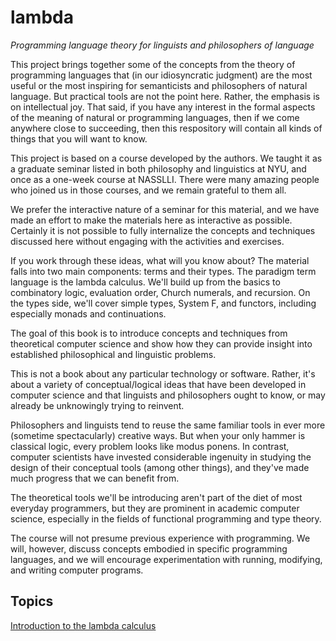 # lambda
*Programming language theory for linguists and philosophers of language*

This project brings together some of the concepts from the theory of programming languages that (in our idiosyncratic judgment) are the most useful or the most inspiring for semanticists and philosophers of natural language.  But practical tools are not the point here.  Rather, the emphasis is on intellectual joy.  That said, if you have any interest in the formal aspects of the meaning of natural or programming languages, then if we come anywhere close to succeeding, then this respository will contain all kinds of things that you will want to know.

This project is based on a course developed by the authors.  We taught it as a graduate seminar listed in both philosophy and linguistics at NYU, and once as a one-week course at NASSLLI. There were many amazing people who joined us in those courses, and we remain grateful to them all.

We prefer the interactive nature of a seminar for this material, and we have made an effort to make the materials here as interactive as possible.  Certainly it is not possible to fully internalize the concepts and techniques discussed here without engaging with the activities and exercises.  

If you work through these ideas, what will you know about?  The material falls into two main components: terms and their types.  The paradigm term language is the lambda calculus.  We'll build up from the basics to combinatory logic, evaluation order, Church numerals, and recursion.  On the types side, we'll cover simple types, System F, and functors, including especially monads and continuations.   

The goal of this book is to introduce concepts and
techniques from theoretical computer science and show how they can
provide insight into established philosophical and linguistic
problems.

This is not a book about any particular technology or
software. Rather, it's about a variety of conceptual/logical ideas
that have been developed in computer science and that linguists and
philosophers ought to know, or may already be unknowingly trying to
reinvent.

Philosophers and linguists tend to reuse the same familiar tools in
ever more (sometime spectacularly) creative ways. But when your only
hammer is classical logic, every problem looks like modus ponens. In
contrast, computer scientists have invested considerable ingenuity in
studying the design of their conceptual tools (among other things),
and they've made much progress that we can benefit from.

The theoretical tools we'll be introducing aren't part of the diet of
most everyday programmers, but they are prominent in academic computer
science, especially in the fields of functional programming and type
theory.

The course will not presume previous experience with programming. We
will, however, discuss concepts embodied in specific programming
languages, and we will encourage experimentation with running,
modifying, and writing computer programs.


## Topics

[Introduction to the lambda calculus](Content/lambda.md)

